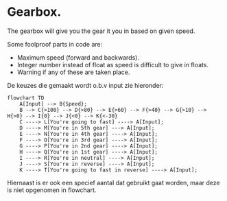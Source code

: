 # Gearbox.
The gearbox will give you the gear it you in based on given speed.

Some foolproof parts in code are:
* Maximum speed (forward and backwards).
* Integer number instead of float as speed is difficult to give in floats.
* Warning if any of these are taken place.

De keuzes die gemaakt wordt o.b.v input zie hieronder:

```mermaid
flowchart TD
    A[Input] --> B{Speed};
    B --> C{>100} --> D{>80} --> E{>60} --> F{>40} --> G{>10} --> H{>0} --> I{0} --> J{<0} --> K{<-30}
    C ----> L[You're going to fast] ----> A[Input];
    D ----> M[You're in 5th gear] ---> A[Input];
    E ----> N[You're in 4th gear] ----> A[Input];
    F ----> O[You're in 3rd gear] ----> A[Input];
    G ----> P[You're in 2nd gear] ----> A[Input];
    H ----> Q[You're in 1st gear] ----> A[Input];
    I ----> R[You're in neutral] ----> A[Input];
    J ----> S[You're in reverse] ----> A[Input];
    K ----> T[You're going to fast in reverse] ----> A[Input];
```

Hiernaast is er ook een specief aantal dat gebruikt gaat worden, maar deze is niet opgenomen in flowchart.
